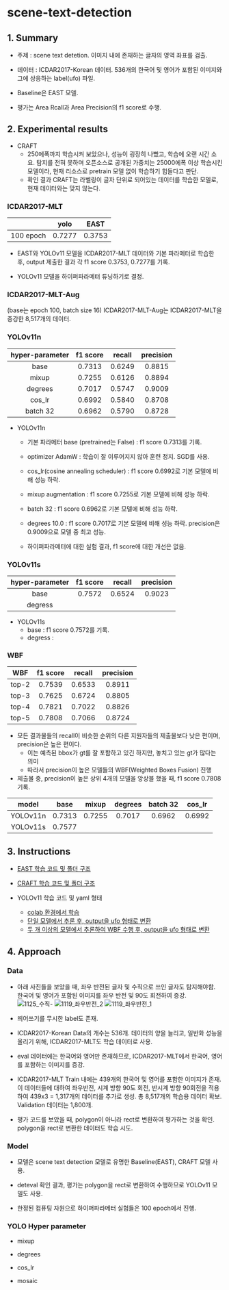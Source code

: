 # scene-text-detection


## 1. Summary

- 주제 : scene text detetion. 이미지 내에 존재하는 글자의 영역 좌표를 검출.
  
- 데이터 : ICDAR2017-Korean 데이터. 536개의 한국어 및 영어가 포함된 이미지와 그에 상응하는 label(ufo) 파일.
  
- Baseline은 EAST 모델.
  
- 평가는 Area Rcall과 Area Precision의 f1 score로 수행.
  
## 2. Experimental results
  
- CRAFT
  - 250에폭까지 학습시켜 보았으나, 성능이 굉장히 나빴고, 학습에 오랜 시간 소요. 탐지를 전혀 못하며 오픈소스로 공개된 가중치는 25000에폭 이상 학습시킨 모델이라, 현재 리소스로 pretrain 모델 없이 학습하기 힘들다고 판단.
  -  확인 결과 CRAFT는 라벨링이 글자 단위로 되어있는 데이터를 학습한 모델로, 현재 데이터와는 맞지 않는다.
  
### ICDAR2017-MLT
|    | yolo | EAST  |
|:------:|:------:|:------:|
| 100 epoch | 0.7277 | 0.3753 |
- EAST와 YOLOv11 모델을 ICDAR2017-MLT 데이터와 기본 파라메터로 학습한 후, output 제출한 결과 각 f1 score 0.3753, 0.7277를 기록.

- YOLOv11 모델을 하이퍼파라메터 튜닝하기로 결정.
  

### ICDAR2017-MLT-Aug 

(base는 epoch 100, batch size 16)
ICDAR2017-MLT-Aug는 ICDAR2017-MLT을 증강한 8,517개의 데이터.

### YOLOv11n

|hyper-parameter| f1 score | recall  | precision | 
|:------:       |:------:  |:------: |:------:   |
|     base      |  0.7313  | 0.6249  |   0.8815  |
|     mixup     |  0.7255  | 0.6126  |   0.8894  |
|     degrees   |  0.7017  | 0.5747  |   0.9009  |
|     cos_lr    |  0.6992  | 0.5840  |   0.8708  |
|     batch 32  |  0.6962  | 0.5790  |   0.8728  |

- YOLOv11n
  - 기본 파라메터 base (pretrained는 False) : f1 score 0.7313를 기록.
 
  - optimizer AdamW : 학습이 잘 이루어지지 않아 훈련 정지. SGD를 사용.
  
  - cos_lr(cosine annealing scheduler) : f1 score 0.6992로 기본 모델에 비해 성능 하락.
  
  - mixup augmentation : f1 score 0.7255로 기본 모델에 비해 성능 하락.
  
  - batch 32 : f1 score 0.6962로 기본 모델에 비해 성능 하락.
  
  - degrees 10.0 : f1 score 0.7017로 기본 모델에 비해 성능 하락. precision은 0.9009으로 모델 중 최고 성능.

  - 하이퍼파라메터에 대한 실험 결과, f1 score에 대한 개선은 없음.

### YOLOv11s

|hyper-parameter| f1 score |   recall | precision | 
|    :------:   | :------: | :------: |:------:   |
|     base      |  0.7572  |  0.6524  |   0.9023  |
|    degress    |    |   |     |

- YOLOv11s
   - base : f1 score 0.7572를 기록.
   - degress :
  
### WBF
|      WBF     | f1 score |   recall | precision | 
|    :------:  | :------: | :------: |:------:   |
|    top-2     |  0.7539  |   0.6533 |  0.8911   |
|    top-3     |  0.7625  |   0.6724 |  0.8805   |
|    top-4     |  0.7821  |   0.7022 |  0.8826   |
|    top-5     |  0.7808  |   0.7066 |  0.8724   |

- 모든 결과물들의 recall이 비슷한 순위의 다른 지원자들의 제출물보다 낮은 편이며, precision은 높은 편이다.
  - 이는 예측된 bbox가 gt를 잘 포함하고 있긴 하지만, 놓치고 있는 gt가 많다는 의미
  - 따라서 precision이 높은 모델들의 WBF(Weighted Boxes Fusion) 진행
- 제출물 중, precision이 높은 상위 4개의 모델을 앙상블 했을 때, f1 score 0.7808 기록.



|model| base | mixup  | degrees | batch 32 | cos_lr| 
|:------:|:------:|:------:|:------:|:------:|:------:|
| YOLOv11n | 0.7313 | 0.7255 | 0.7017 |0.6962|0.6992|
| YOLOv11s | 0.7577 |        |        |      |      |



## 3. Instructions
- [EAST 학습 코드 및 폴더 구조](https://github.com/qhfmshal/scene-text-detection/tree/main/EAST)
  
- [CRAFT 학습 코드 및 폴더 구조](https://github.com/qhfmshal/scene-text-detection/tree/main/CRAFT)
  
- YOLOv11 학습 코드 및 yaml 형태
    - [colab 환경에서 학습](https://github.com/qhfmshal/scene-text-detection/blob/main/yolo_train_colab.ipynb)
    - [단일 모델에서 추론 후, output을 ufo 형태로 변환](https://github.com/qhfmshal/scene-text-detection/blob/main/yolo_infer_ufo.ipynb)
    - [두 개 이상의 모델에서 추론하여 WBF 수행 후, output을 ufo 형태로 변환](https://github.com/qhfmshal/scene-text-detection/blob/main/yolo_WBF.ipynb)
## 4. Approach
### Data
- 아래 사진들을 보았을 때, 좌우 반전된 글자 및 수직으로 쓰인 글자도 탐지해야함. 한국어 및 영어가 포함된 이미지를 좌우 반전 및 90도 회전하여 증강.
  ![1125_수직-](https://github.com/user-attachments/assets/03af9419-307d-48f6-8cb5-9e6c3bb6dace)
  ![1119_좌우반전_2](https://github.com/user-attachments/assets/188f3409-0ae8-4e0a-9c5e-291b1c57e88a)
  ![1119_좌우반전_1](https://github.com/user-attachments/assets/2df26729-6aab-4386-9271-6d8964b43142)

- 띄어쓰기를 무시한 label도 존재.
  
- ICDAR2017-Korean Data의 개수는 536개. 데이터의 양을 늘리고, 일반화 성능을 올리기 위해, ICDAR2017-MLT도 학습 데이터로 사용.
  
- eval 데이터에는 한국어와 영어만 존재하므로, ICDAR2017-MLT에서 한국어, 영어를 포함하는 이미지를 증강.
  
- ICDAR2017-MLT Train 내에는 439개의 한국어 및 영어를 포함한 이미지가 존재. 이 데이터들에 대하여 좌우반전, 시계 방향 90도 회전, 반시계 방향 90회전을 적용하여 439x3 = 1,317개의 데이터를 추가로 생성. 총 8,517개의 학습용 데이터 확보. Validation 데이터는 1,800개.

- 평가 코드를 보았을 때, polygon이 아니라 rect로 변환하여 평가하는 것을 확인. polygon을 rect로 변환한 데이터도 학습 시도.

### Model
- 모델은 scene text detection 모델로 유명한 Baseline(EAST), CRAFT 모델 사용.

- deteval 확인 결과, 평가는 polygon을 rect로 변환하여 수행하므로 YOLOv11 모델도 사용.

- 한정된 컴퓨팅 자원으로 하이퍼파라메터 실험들은 100 epoch에서 진행.

### YOLO Hyper parameter
- mixup
  
- degrees
  
- cos_lr

- mosaic

